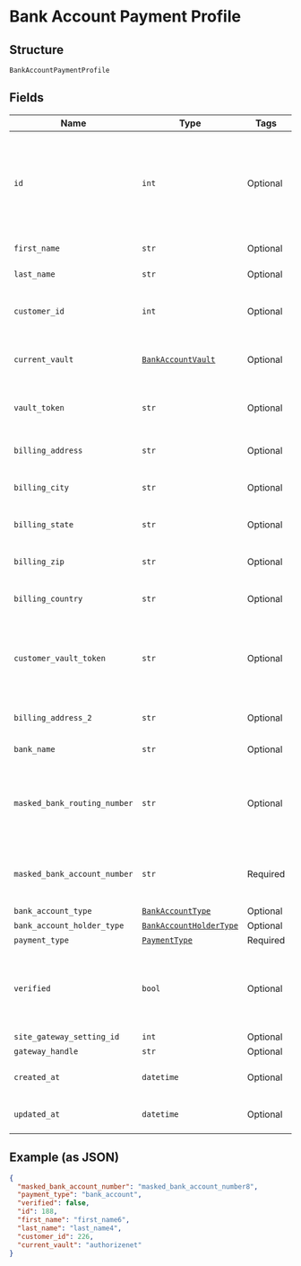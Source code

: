 
# Bank Account Payment Profile

## Structure

`BankAccountPaymentProfile`

## Fields

| Name | Type | Tags | Description |
|  --- | --- | --- | --- |
| `id` | `int` | Optional | The Chargify-assigned ID of the stored bank account. This value can be used as an input to payment_profile_id when creating a subscription, in order to re-use a stored payment profile for the same customer |
| `first_name` | `str` | Optional | The first name of the bank account holder |
| `last_name` | `str` | Optional | The last name of the bank account holder |
| `customer_id` | `int` | Optional | The Chargify-assigned id for the customer record to which the bank account belongs |
| `current_vault` | [`BankAccountVault`](../../doc/models/bank-account-vault.md) | Optional | The vault that stores the payment profile with the provided vault_token. Use `bogus` for testing. |
| `vault_token` | `str` | Optional | The “token” provided by your vault storage for an already stored payment profile |
| `billing_address` | `str` | Optional | The current billing street address for the bank account |
| `billing_city` | `str` | Optional | The current billing address city for the bank account |
| `billing_state` | `str` | Optional | The current billing address state for the bank account |
| `billing_zip` | `str` | Optional | The current billing address zip code for the bank account |
| `billing_country` | `str` | Optional | The current billing address country for the bank account |
| `customer_vault_token` | `str` | Optional | (only for Authorize.Net CIM storage): the customerProfileId for the owner of the customerPaymentProfileId provided as the vault_token. |
| `billing_address_2` | `str` | Optional | The current billing street address, second line, for the bank account |
| `bank_name` | `str` | Optional | The bank where the account resides |
| `masked_bank_routing_number` | `str` | Optional | A string representation of the stored bank routing number with all but the last 4 digits marked with X’s (i.e. ‘XXXXXXX1111’). payment_type will be bank_account |
| `masked_bank_account_number` | `str` | Required | A string representation of the stored bank account number with all but the last 4 digits marked with X’s (i.e. ‘XXXXXXX1111’) |
| `bank_account_type` | [`BankAccountType`](../../doc/models/bank-account-type.md) | Optional | Defaults to checking |
| `bank_account_holder_type` | [`BankAccountHolderType`](../../doc/models/bank-account-holder-type.md) | Optional | Defaults to personal |
| `payment_type` | [`PaymentType`](../../doc/models/payment-type.md) | Required | **Default**: `'bank_account'` |
| `verified` | `bool` | Optional | denotes whether a bank account has been verified by providing the amounts of two small deposits made into the account<br><br>**Default**: `False` |
| `site_gateway_setting_id` | `int` | Optional | - |
| `gateway_handle` | `str` | Optional | - |
| `created_at` | `datetime` | Optional | A timestamp indicating when this payment profile was created |
| `updated_at` | `datetime` | Optional | A timestamp indicating when this payment profile was last updated |

## Example (as JSON)

```json
{
  "masked_bank_account_number": "masked_bank_account_number8",
  "payment_type": "bank_account",
  "verified": false,
  "id": 188,
  "first_name": "first_name6",
  "last_name": "last_name4",
  "customer_id": 226,
  "current_vault": "authorizenet"
}
```

